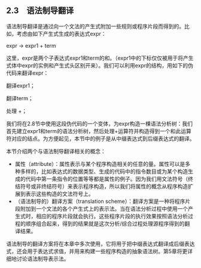 ## 2.3　语法制导翻译

语法制导翻译是通过向一个文法的产生式附加一些规则或程序片段而得到的。比如，考虑由如下产生式生成的表达式expr：

expr → expr1 + term

这里，expr是两个子表达式expr1和term的和。（expr1中的下标仅仅被用于将产生式体中expr的实例和产生式头区别开来）。我们可以利用expr的结构，用如下的伪代码来翻译expr：

翻译expr1；

翻译term；

处理 +；

我们将在2.8节中使用这段伪代码的一个变体，为expr构造一棵语法分析树：我们首先建立expr1和term的语法分析树，然后处理+运算符并构造得到一个和此运算符对应的结点。为方便起见，本节中的例子是从中缀表达式到后缀表达式的翻译。

本节介绍两个与语法制导翻译相关的概念：

- 属性（attribute）：属性表示与某个程序构造相关的任意的量。属性可以是多种多样的，比如表达式的数据类型、生成的代码中的指令数目或为某个构造生成的代码中第一条指令的位置等等都是属性的例子。因为我们用文法符号（终结符号或非终结符号）来表示程序构造，所以我们将属性的概念从程序构造扩展到表示这些构造的文法符号上。
- （语法制导的）翻译方案（translation scheme）：翻译方案是一种将程序片段附加到一个文法的各个产生式上的表示法。当在语法分析过程中使用一个产生式时，相应的程序片段就会执行。这些程序片段的执行效果按照语法分析过程的顺序组合起来，得到的结果就是这次分析/综合过程处理源程序得到的翻译结果。

语法制导的翻译方案将在本章中多次使用，它将用于把中缀表达式翻译成后缀表达式，还会用于表达式求值，并用来构建一些程序构造的抽象语法树。第5章将更详细地讨论语法制导表示法。